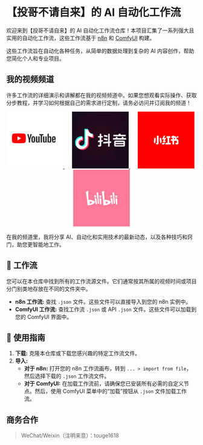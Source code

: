 # 【投哥不请自来】的 AI 自动化工作流

欢迎来到【投哥不请自来】的 AI 自动化工作流仓库！本项目汇集了一系列强大且实用的自动化工作流，这些工作流基于 [n8n](https://n8n.io/) 和 [ComfyUI](https://github.com/comfyanonymous/ComfyUI) 构建。

这些工作流旨在自动化各种任务，从简单的数据处理到复杂的 AI 内容创作，帮助您简化个人和专业项目。

## 我的视频频道

许多工作流的详细演示和讲解都在我的视频频道中。如果您想观看实际操作、获取分步教程，并学习如何根据自己的需求进行定制，请务必访问并订阅我的频道！
<div align="center">                                                                                                                                                                                       
<a href="https://www.youtube.com/@touge1618" target="_blank" style="margin-right: 20px;">                                                                                                       
<img src="img/youtube.jpg" alt="Bilibili" width="150">                                                                                                                                                    
</a>                                                                                                                                                                                                     
<a href="https://www.douyin.com/user/MS4wLjABAAAAtIuGLfZIbAEB5XpXrMsqjJeWS-kGr2H-rrT0TJ-H9M0NiuVqD5_8QmH8staEwVzm" target="_blank" style="margin-right: 20px;">                                                                                                        
<img src="img/dy.png" alt="Douyin" width="150">                                                                                                                                                        
</a>                                                                                                                                                                                                     
<a href="https://www.xiaohongshu.com/user/profile/61b5c44d0000000010004f68?xsec_token=YB1QiJAiI3nrbbsgf0Y4t9FIeXM-e77fMGhYWn27xWwZs%3D&xsec_source=app_share&xhsshare=CopyLink&appuid=61b5c44d0000000010004f68&apptime=1752499365&share_id=fec8d5af350245d7998d4b9cf9a015c5&share_channel=copy_link" target="_blank" style="margin-right: 20px;">                                                                                          
<img src="img/redbook.png" alt="Xiaohongshu" width="150">                                                                                                                                              
</a>                                                                                                                                                                                                     
<a href="https://space.bilibili.com/3546614989850946" target="_blank">                                                                                                                               
<img src="img/dili.png" alt="YouTube" width="150">                                                                                                                                                  
</a>                                                                                                                                                                                                     
</div>

在我的频道里，我将分享 AI、自动化和实用技术的最新动态，以及各种技巧和窍门，助您更智能地工作。

## 🚀 工作流

您可以在本仓库中找到所有的工作流源文件。它们通常按其所属的视频时间或项目分门别类地存放在不同的文件夹中。

- **n8n 工作流:** 查找 `.json` 文件。这些文件可以直接导入到您的 n8n 实例中。
- **ComfyUI 工作流:** 查找工作流 `.json` 或 API `.json` 文件。这些文件可以加载到您的 ComfyUI 界面中。

## 👿 使用指南

1. **下载:** 克隆本仓库或下载您感兴趣的特定工作流文件。
2. **导入:**
   - **对于 n8n:** 打开您的 n8n 工作流画布，转到 `... > import from file`，然后选择下载的 `.json` 工作流文件。
   - **对于 ComfyUI:** 在加载工作流前，请确保您已安装所有必需的自定义节点。然后，使用 ComfyUI 菜单中的“加载”按钮从 `.json` 文件加载工作流。

##  商务合作

> WeChat/Weixin（注明来意）：touge1618
